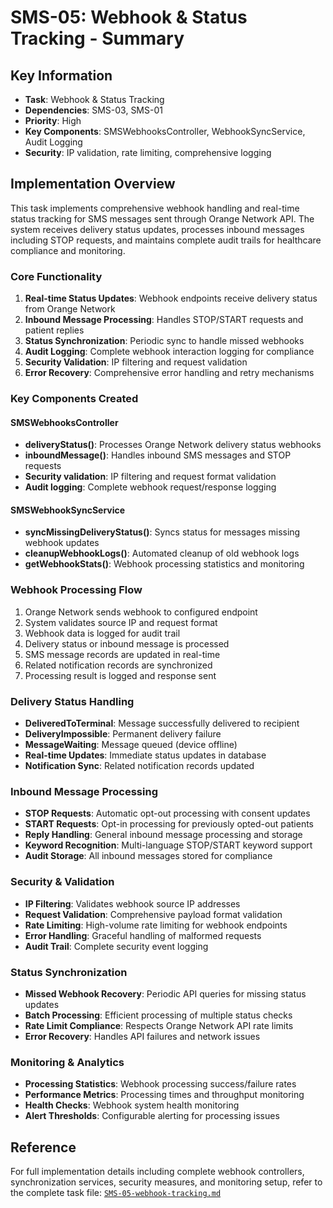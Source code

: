 # SMS-05: Webhook & Status Tracking - Summary

## Key Information
- **Task**: Webhook & Status Tracking
- **Dependencies**: SMS-03, SMS-01
- **Priority**: High
- **Key Components**: SMSWebhooksController, WebhookSyncService, Audit Logging
- **Security**: IP validation, rate limiting, comprehensive logging

## Implementation Overview
This task implements comprehensive webhook handling and real-time status tracking for SMS messages sent through Orange Network API. The system receives delivery status updates, processes inbound messages including STOP requests, and maintains complete audit trails for healthcare compliance and monitoring.

### Core Functionality
1. **Real-time Status Updates**: Webhook endpoints receive delivery status from Orange Network
2. **Inbound Message Processing**: Handles STOP/START requests and patient replies
3. **Status Synchronization**: Periodic sync to handle missed webhooks
4. **Audit Logging**: Complete webhook interaction logging for compliance
5. **Security Validation**: IP filtering and request validation
6. **Error Recovery**: Comprehensive error handling and retry mechanisms

### Key Components Created

#### SMSWebhooksController
- **deliveryStatus()**: Processes Orange Network delivery status webhooks
- **inboundMessage()**: Handles inbound SMS messages and STOP requests
- **Security validation**: IP filtering and request format validation
- **Audit logging**: Complete webhook request/response logging

#### SMSWebhookSyncService
- **syncMissingDeliveryStatus()**: Syncs status for messages missing webhook updates
- **cleanupWebhookLogs()**: Automated cleanup of old webhook logs
- **getWebhookStats()**: Webhook processing statistics and monitoring

### Webhook Processing Flow
1. Orange Network sends webhook to configured endpoint
2. System validates source IP and request format
3. Webhook data is logged for audit trail
4. Delivery status or inbound message is processed
5. SMS message records are updated in real-time
6. Related notification records are synchronized
7. Processing result is logged and response sent

### Delivery Status Handling
- **DeliveredToTerminal**: Message successfully delivered to recipient
- **DeliveryImpossible**: Permanent delivery failure
- **MessageWaiting**: Message queued (device offline)
- **Real-time Updates**: Immediate status updates in database
- **Notification Sync**: Related notification records updated

### Inbound Message Processing
- **STOP Requests**: Automatic opt-out processing with consent updates
- **START Requests**: Opt-in processing for previously opted-out patients
- **Reply Handling**: General inbound message processing and storage
- **Keyword Recognition**: Multi-language STOP/START keyword support
- **Audit Storage**: All inbound messages stored for compliance

### Security & Validation
- **IP Filtering**: Validates webhook source IP addresses
- **Request Validation**: Comprehensive payload format validation
- **Rate Limiting**: High-volume rate limiting for webhook endpoints
- **Error Handling**: Graceful handling of malformed requests
- **Audit Trail**: Complete security event logging

### Status Synchronization
- **Missed Webhook Recovery**: Periodic API queries for missing status updates
- **Batch Processing**: Efficient processing of multiple status checks
- **Rate Limit Compliance**: Respects Orange Network API rate limits
- **Error Recovery**: Handles API failures and network issues

### Monitoring & Analytics
- **Processing Statistics**: Webhook processing success/failure rates
- **Performance Metrics**: Processing times and throughput monitoring
- **Health Checks**: Webhook system health monitoring
- **Alert Thresholds**: Configurable alerting for processing issues

## Reference
For full implementation details including complete webhook controllers, synchronization services, security measures, and monitoring setup, refer to the complete task file: [`SMS-05-webhook-tracking.md`](SMS-05-webhook-tracking.md)